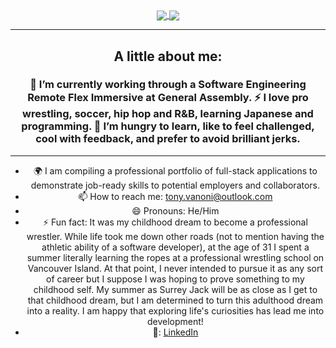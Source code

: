 <div align="center">
   <a href="#"><img align="center" src="https://github-readme-stats.vercel.app/api?username=TonyPurple&hide=stars,issues&include_all_commits=true&count_private=true&show_icons=true&theme=react" />  </a>
   <a href="#"><img align="center" src="https://github-readme-stats.vercel.app/api/top-langs/?username=TonyPurple&layout=compact&theme=react" /></a> 
   <hr>
  <h2>A little about me:</h2>
  <h3>🔭 I’m currently working through a Software Engineering Remote Flex Immersive at General Assembly. ⚡ I love pro wrestling, soccer, hip hop and R&B, learning Japanese and programming. 🌱  I’m hungry to learn, like to feel challenged, cool with feedback, and prefer to avoid brilliant jerks.  </h3>
  <hr>

- 🌍 I am compiling a professional portfolio of full-stack applications to demonstrate job-ready skills to potential employers and collaborators.
- 📫 How to reach me: tony.vanoni@outlook.com
- 😄 Pronouns: He/Him
- ⚡ Fun fact: It was my childhood dream to become a professional wrestler. While life took me down other roads (not to mention having the athletic ability of a software developer), at the age of 31 I spent a summer literally learning the ropes at a professional wrestling school on Vancouver Island. At that point, I never intended to pursue it as any sort of career but I suppose I was hoping to prove something to my childhood self. My summer as Surrey Jack will be as close as I get to that childhood dream, but I am determined to turn this adulthood dream into a reality. I am happy that exploring life's curiosities has lead me into development!
- 👋: [LinkedIn](https://www.linkedin.com/in/anthony-vanoni/)
  </div>

